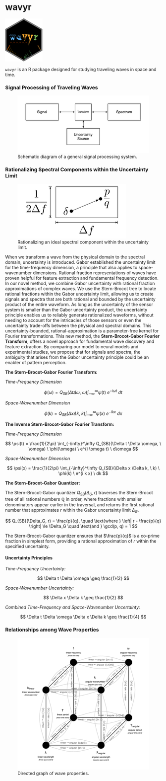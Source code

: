wavyr
================

<img src="man/figures/wavyr_logo.png" data-align="right" width="120" />

`wavyr` is an R package designed for studying traveling waves in space
and time.

### Signal Processing of Traveling Waves

<figure>
<img src="man/figures/signals_spectra_schematic.png"
alt="Schematic diagram of a general signal processing system." />
<figcaption aria-hidden="true">Schematic diagram of a general signal
processing system.</figcaption>
</figure>

### Rationalizing Spectral Components within the Uncertainty Limit

<figure>
<img src="man/figures/rationalize_within_uncertainty.png"
alt="Rationalizing an ideal spectral component within the uncertainty limit." />
<figcaption aria-hidden="true">Rationalizing an ideal spectral component
within the uncertainty limit.</figcaption>
</figure>

When we transform a wave from the physical domain to the spectral
domain, uncertainty is introduced. Gabor established the uncertainty
limit for the time-frequency dimension, a principle that also applies to
space-wavenumber dimensions. Rational fraction representations of waves
have proven helpful for feature extraction and fundamental frequency
detection. In our novel method, we combine Gabor uncertainty with
rational fraction approximations of complex waves. We use the
Stern-Brocot tree to locate rational fractions within the Gabor
uncertainty limit, allowing us to create signals and spectra that are
both rational and bounded by the uncertainty product of the entire
waveform. As long as the uncertainty of the sensor system is smaller
than the Gabor uncertainty product, the uncertainty principle enables us
to reliably generate rationalized waveforms, without needing to account
for the intricacies of those sensors or even the uncertainty trade-offs
between the physical and spectral domains. This uncertainty-bounded,
rational-approximation is a parameter-free kernel for Fourier
transformations. This new method, the **Stern-Brocot-Gabor Fourier
Transform**, offers a novel approach for fundamental wave discovery and
feature extraction. By comparing our model to neural models and
experimental studies, we propose that for signals and spectra, the
ambiguity that arises from the Gabor uncertainty principle could be an
enabler of pattern perception.

**The Stern-Brocot-Gabor Fourier Transform:**

*Time-Frequency Dimension*

$$
\phi(\omega) = Q_{SB}(\Delta t \Delta \omega, \ \omega) \int_{-\infty}^\infty \psi(t) \ e^{-i \omega t} \ dt
$$

*Space-Wavenumber Dimension*

$$
\phi(k) = Q_{SB}(\Delta x \Delta k, \ k) \int_{-\infty}^\infty \psi(x) \ e^{-i k x} \ dx
$$

**The Inverse Stern-Brocot-Gabor Fourier Transform:**

*Time-Frequency Dimension*

$$
\psi(t) = \frac{1}{2\pi} \int_{-\infty}^\infty Q_{SB}(\Delta t \Delta \omega, \ \omega) \ \phi(\omega) \ e^{i \omega t} \ d\omega
$$

*Space-Wavenumber Dimension*

$$
\psi(x) = \frac{1}{2\pi} \int_{-\infty}^\infty Q_{SB}(\Delta x \Delta k, \ k) \ \phi(k) \ e^{i k x} \ dk
$$

**The Stern-Brocot-Gabor Quantizer:**

The Stern-Brocot-Gabor quantizer $Q_{SB}(\Delta_G, r)$ traverses the
Stern-Brocot tree of all rational numbers $\mathbb{Q}$ in order, where
fractions with smaller denominators appear earlier in the traversal, and
returns the first rational number that approximates $r$ within the Gabor
uncertainty limit $\Delta_G$.

$$
Q_{SB}(\Delta_G, r) = \frac{p}{q}, \quad \text{where } \left| r - \frac{p}{q} \right| \le \Delta_G \quad \text{and } \gcd(p, q) = 1
$$

The Stern-Brocot-Gabor quantizer ensures that $\frac{p}{q}$ is a
co-prime fraction in simplest form, providing a rational approximation
of $r$ within the specified uncertainty.

#### Uncertainty Principles

*Time-Frequency Uncertainty:*

$$
\Delta t \Delta \omega \geq \frac{1}{2}
$$

*Space-Wavenumber Uncertainty:*

$$
\Delta x \Delta k \geq \frac{1}{2}
$$

*Combined Time-Frequency and Space-Wavenumber Uncertainty:*

$$
\Delta t \Delta \omega \Delta x \Delta k \geq \frac{1}{4}
$$

### Relationships among Wave Properties

<figure>
<img src="man/figures/wave_properties_directed_graph.png"
alt="Directed graph of wave properties." />
<figcaption aria-hidden="true">Directed graph of wave
properties.</figcaption>
</figure>
